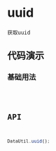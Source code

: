 # uuid

`获取uuid`


## 代码演示

### 基础用法
<code src="./uuid-use" />


## API
```jsx | pure
DataUtil.uuid();
```
